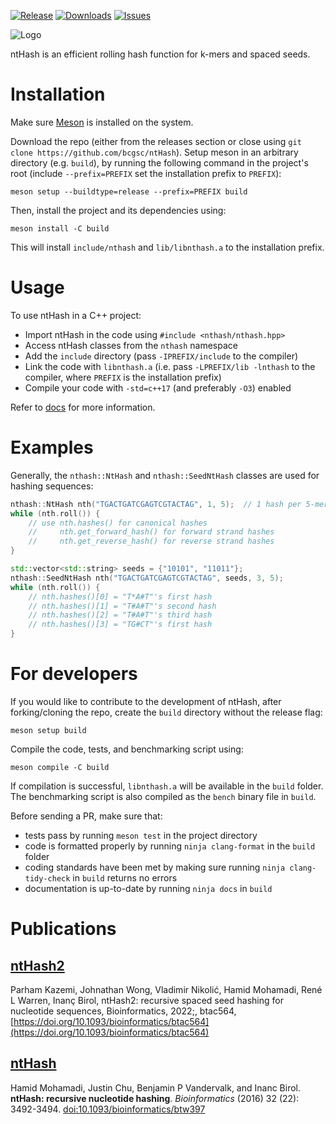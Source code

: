 [![Release](https://img.shields.io/github/release/bcgsc/ntHash.svg)](https://github.com/bcgsc/ntHash/releases)
[![Downloads](https://img.shields.io/github/downloads/bcgsc/ntHash/total?logo=github)](https://github.com/bcgsc/ntHash/archive/master.zip)
[![Issues](https://img.shields.io/github/issues/bcgsc/ntHash.svg)](https://github.com/bcgsc/ntHash/issues)

![Logo](nthash-logo.png)

ntHash is an efficient rolling hash function for k-mers and spaced seeds.

# Installation

Make sure [Meson](https://mesonbuild.com/) is installed on the system.

Download the repo (either from the releases section or close using `git clone https://github.com/bcgsc/ntHash`). Setup meson in an arbitrary directory (e.g. `build`), by running the following command in the project's root (include `--prefix=PREFIX` set the installation prefix to `PREFIX`):

```shell
meson setup --buildtype=release --prefix=PREFIX build
```

Then, install the project and its dependencies using:

```shell
meson install -C build 
```

This will install `include/nthash` and `lib/libnthash.a` to the installation prefix.

# Usage

To use ntHash in a C++ project:
- Import ntHash in the code using `#include <nthash/nthash.hpp>`
- Access ntHash classes from the `nthash` namespace
- Add the `include` directory (pass `-IPREFIX/include` to the compiler)
- Link the code with `libnthash.a` (i.e. pass `-LPREFIX/lib -lnthash` to the compiler, where `PREFIX` is the installation prefix)
- Compile your code with `-std=c++17` (and preferably `-O3`) enabled

Refer to [docs](https://bcgsc.github.io/ntHash/) for more information.

# Examples

Generally, the `nthash::NtHash` and `nthash::SeedNtHash` classes are used for hashing sequences:

```C++
nthash::NtHash nth("TGACTGATCGAGTCGTACTAG", 1, 5);  // 1 hash per 5-mer
while (nth.roll()) {
    // use nth.hashes() for canonical hashes
    //     nth.get_forward_hash() for forward strand hashes
    //     nth.get_reverse_hash() for reverse strand hashes
}
```

```C++
std::vector<std::string> seeds = {"10101", "11011"};
nthash::SeedNtHash nth("TGACTGATCGAGTCGTACTAG", seeds, 3, 5);
while (nth.roll()) {
    // nth.hashes()[0] = "T*A#T"'s first hash
    // nth.hashes()[1] = "T#A#T"'s second hash
    // nth.hashes()[2] = "T#A#T"'s third hash
    // nth.hashes()[3] = "TG#CT"'s first hash
}
```

# For developers

If you would like to contribute to the development of ntHash, after forking/cloning the repo, create the `build` directory without the release flag:

```
meson setup build
```

Compile the code, tests, and benchmarking script using:

```
meson compile -C build
```

If compilation is successful, `libnthash.a` will be available in the `build` folder. The benchmarking script is also compiled as the `bench` binary file in `build`.

Before sending a PR, make sure that:

- tests pass by running `meson test` in the project directory
- code is formatted properly by running `ninja clang-format` in the `build` folder
- coding standards have been met by making sure running `ninja clang-tidy-check` in `build` returns no errors
- documentation is up-to-date by running `ninja docs` in `build`

# Publications

## [ntHash2](https://academic.oup.com/bioinformatics/advance-article/doi/10.1093/bioinformatics/btac564/6674501)
Parham Kazemi, Johnathan Wong, Vladimir Nikolić, Hamid Mohamadi, René L Warren, Inanç Birol, ntHash2: recursive spaced seed hashing for nucleotide sequences, Bioinformatics, 2022;, btac564, [https://doi.org/10.1093/bioinformatics/btac564](https://doi.org/10.1093/bioinformatics/btac564)

## [ntHash](http://bioinformatics.oxfordjournals.org/content/early/2016/08/01/bioinformatics.btw397)

Hamid Mohamadi, Justin Chu, Benjamin P Vandervalk, and Inanc Birol.
**ntHash: recursive nucleotide hashing**.
*Bioinformatics* (2016) 32 (22): 3492-3494.
[doi:10.1093/bioinformatics/btw397](http://dx.doi.org/10.1093/bioinformatics/btw397)
